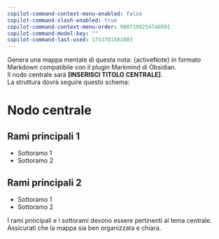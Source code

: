 ```yaml
---
copilot-command-context-menu-enabled: false
copilot-command-slash-enabled: true
copilot-command-context-menu-order: 9007199254740991
copilot-command-model-key: ""
copilot-command-last-used: 1753781501003
---
```

Genera una mappa mentale di questa nota: {activeNote} in formato Markdown compatibile con il plugin Markmind di Obsidian.  
Il nodo centrale sarà **[INSERISCI TITOLO CENTRALE]**.  
La struttura dovrà seguire questo schema:

# Nodo centrale

## Rami principali 1

- Sottoramo 1
- Sottoramo 2

## Rami principali 2

- Sottoramo 1
- Sottoramo 2

I rami principali e i sottorami devono essere pertinenti al tema centrale. Assicurati che la mappa sia ben organizzata e chiara.
